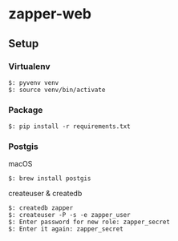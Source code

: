 # zapper-web

## Setup

### Virtualenv

```
$: pyvenv venv
$: source venv/bin/activate
```

### Package

```
$: pip install -r requirements.txt
```

### Postgis

macOS

```
$: brew install postgis
```

createuser & createdb

```
$: createdb zapper
$: createuser -P -s -e zapper_user
$: Enter password for new role: zapper_secret
$: Enter it again: zapper_secret
```
